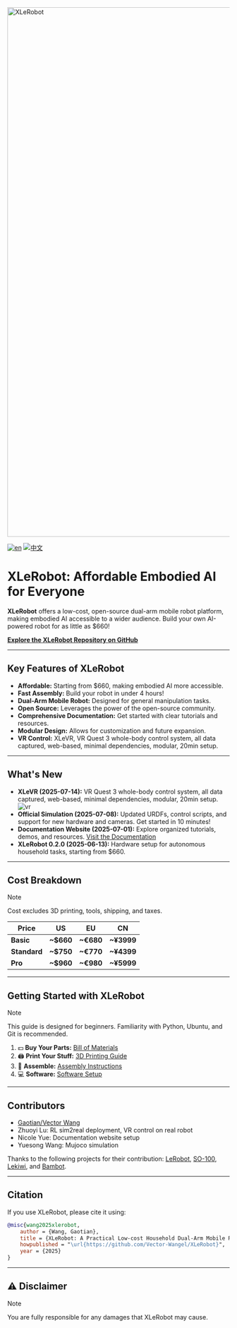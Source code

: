 <a href="https://xlerobot.readthedocs.io/en/latest/index.html">
  <img src="media/XLeRobot.png" alt="XLeRobot" width="1200" />
</a>

[![en](https://img.shields.io/badge/lang-en-blue.svg)](README.md)
[![中文](https://img.shields.io/badge/lang-中文-brown.svg)](README_CN.md)

# XLeRobot: Affordable Embodied AI for Everyone

**XLeRobot** offers a low-cost, open-source dual-arm mobile robot platform, making embodied AI accessible to a wider audience.  Build your own AI-powered robot for as little as $660!

[**Explore the XLeRobot Repository on GitHub**](https://github.com/Vector-Wangel/XLeRobot)

---

## Key Features of XLeRobot

*   **Affordable:** Starting from $660, making embodied AI more accessible.
*   **Fast Assembly:** Build your robot in under 4 hours!
*   **Dual-Arm Mobile Robot:** Designed for general manipulation tasks.
*   **Open Source:**  Leverages the power of the open-source community.
*   **Comprehensive Documentation:**  Get started with clear tutorials and resources.
*   **Modular Design:** Allows for customization and future expansion.
*   **VR Control:** XLeVR, VR Quest 3 whole-body control system, all data captured, web-based, minimal dependencies, modular, 20min setup.

---

## What's New

*   **XLeVR (2025-07-14):** VR Quest 3 whole-body control system, all data captured, web-based, minimal dependencies, modular, 20min setup.
    ![vr](https://github.com/user-attachments/assets/68b77bea-fdcf-4f42-9cf0-efcf1b188358)
*   **Official Simulation (2025-07-08):** Updated URDFs, control scripts, and support for new hardware and cameras. Get started in 10 minutes!
*   **Documentation Website (2025-07-01):** Explore organized tutorials, demos, and resources.  [Visit the Documentation](https://xlerobot.readthedocs.io/en/latest/index.html)
*   **XLeRobot 0.2.0 (2025-06-13):** Hardware setup for autonomous household tasks, starting from $660.

---

## Cost Breakdown

> [!NOTE]
> Cost excludes 3D printing, tools, shipping, and taxes.

| Price           | US      | EU      | CN      |
|-----------------|---------|---------|---------|
| **Basic**       | **~$660**| **~€680**| **~¥3999**|
| **Standard**    | **~$750**| **~€770**| **~¥4399**|
| **Pro**         | **~$960**| **~€980**| **~¥5999**|

---

## Getting Started with XLeRobot

> [!NOTE]
> This guide is designed for beginners. Familiarity with Python, Ubuntu, and Git is recommended.

1.  💵 **Buy Your Parts:** [Bill of Materials](https://xlerobot.readthedocs.io/en/latest/hardware/getting_started/material.html)
2.  🖨️ **Print Your Stuff:** [3D Printing Guide](https://xlerobot.readthedocs.io/en/latest/hardware/getting_started/3d.html)
3.  🔨 **Assemble:** [Assembly Instructions](https://xlerobot.readthedocs.io/en/latest/hardware/getting_started/assemble.html)
4.  💻 **Software:** [Software Setup](https://xlerobot.readthedocs.io/en/latest/software/index.html)

---

## Contributors

*   [Gaotian/Vector Wang](https://vector-wangel.github.io/)
*   Zhuoyi Lu: RL sim2real deployment, VR control on real robot
*   Nicole Yue: Documentation website setup
*   Yuesong Wang: Mujoco simulation

Thanks to the following projects for their contribution: [LeRobot](https://github.com/huggingface/lerobot), [SO-100](https://github.com/TheRobotStudio/SO-ARM100), [Lekiwi](https://github.com/SIGRobotics-UIUC/LeKiwi), and [Bambot](https://github.com/timqian/bambot).

---

## Citation

If you use XLeRobot, please cite it using:

```bibtex
@misc{wang2025xlerobot,
    author = {Wang, Gaotian},
    title = {XLeRobot: A Practical Low-cost Household Dual-Arm Mobile Robot Design for General Manipulation},
    howpublished = "\url{https://github.com/Vector-Wangel/XLeRobot}",
    year = {2025}
}
```
---

## ⚠️ Disclaimer

> [!NOTE]
> You are fully responsible for any damages that XLeRobot may cause.